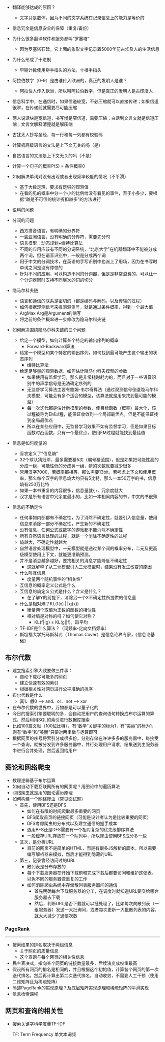 - 翻译能够达成的原因？
  - 文字只是载体，因为不同的文字系统在记录信息上的能力是等价的
- 信息冗余是信息安全的保障（重复/备份）
- 为什么很多翻译软件和服务都叫“罗塞塔”
  - 因为罗塞塔石碑，它上面的象形文字记录着5000年前古埃及人的生活信息
- 为什么形成了十进制
  - 早期计数使用掰手指头的方法，十根手指头
- 阿拉伯数字（0-9）是由谁传入欧洲的，真正的发明人是谁？
  - 阿拉伯人传入欧洲，所以叫阿拉伯数字，但是真正的发明人是古印度人
- 信息科学中，在通信时，如果信道较宽，不必压缩就可以直接传递；如果信道很窄，在传递前就需要尽可能压缩
- 两人说话块是宽信道，书写慢是窄信道，需要压缩；白话到文言文就是信道压缩；文言文解释清楚就是解压缩
- 古犹太人抄写圣经，每一行和每一列都有校验码
- 计算机高级语言的文法是上下文无关的吗（是）
- 自然语言的文法是上下文无关的吗（不是）
- 计算一个句子的概率P(S) = 条件概率0
- 如何解决单词对没有出现或者出现频率较低的情况（不平滑）
  - 基于大数定理，要求有足够的观测值
  - 在看的见的概率中分一个小的比例给没有看见的事件，至于小多少，要根据“越是不可信的统计折扣越多”的方法进行
- 语料的问题
- 分词的问题
  - 西方拼音语言，有明确的分界符
  - 一些亚洲语言，没有明确的分界符，需要先分句
  - 语言模型：动态规划+维特比算法
  - 不同的应用应该有不同的分词系统，“北京大学”在机器翻译中不能被分成两个词，但在语音识别中，一般是分成两个词
  - 用于中文的分词技术，在英语的手写识别中也派上了用场，因为在书写时单词之间是没有停顿的
  - 针对不同的应用，可以构造不同的分词器，但是是非常浪费的，可以让一个分词器同时支持不同层次的词的切分

- 隐马尔科夫链
  - 语言和通信的联系是密切的（都是编码与解码，以及传输的过程）
  - 如何根据观测信号来推测源信号，就是通过条件概率，得到一个最大值
  - ArgMax Arg是Argument的缩写
  - 将之前的条件概率进一步修改为隐马尔科夫链
- 如何解决围绕隐马尔科夫链的三个问题
  - 给定一个模型，如何计算某个特定的输出序列的概率
    - Forward-Backward算法
  - 给定一个模型和某个特定的输出序列，如何找到最可能产生这个输出的状态序列
    - 维特比算法
  - 给定足够量的观测数据，如何估计隐马尔科夫模型的参数
    - 如果使用有监督学习，那么是非常耗时耗力的，而且对于一些语音识别中的声学信号是无法确定序列的
    - 无监督学习算法主要有鲍姆-韦尔奇算法（通过观测信号倒退隐马尔科夫模型，可能会有多个适合的模型，该算法就是用来找到最可能的模型）
    - 每一次迭代都是估计新模型的参数，使目标函数（概率）最大化，该过程被称为EM过程，能保证收敛到一个局部最优点，但是不能保证找到全局最优点
    - 所以在某些应用中，无监督学习效果不如有监督学习，但是如果目标函数时凸函数，只有一个最优点，使用EM过程就能找到最佳值

- 信息是如何度量的
  - 香农定义了“信息熵”
  - 32个球队猜冠军，最多需要猜5次（编号猜范围），但是如果把可能性高的分成一组，可能性低的分成另一组，猜的次数就要减少很多
  - 常用汉字7000，若概率都相等，那么需要13bit，若考虑上下文和使用概率，那么每个汉字的信息熵大约只有5比特，那么一本50万字的书，信息熵有250万比特
  - 如果一本书重复的内容很多，信息量就小，冗余度就大
  - 汉字是所有语言中冗余度最小的，比如一本相同内容的书，中文的书很薄
- 信息的不确定性
  - 任何事物内部都有不确定性，为了消除不确定性，就要引入信息量，使用信息来消除一部分不确定性，产生新的不确定性
  - 没有信息，任何公式或数字的游戏都不能消除不确定性
  - 所有自然语言处理的过程，就是一个消除不确定性的过程
  - 熵越大，不确定性就越大
  - 自然语言处理模型中，一元模型就是通过某个词的概率分布，二元及更高级模型使用上下文，就能更准确预测。
  - 并不是消息越多越好，要找相关的消息才能降低不确定性
    - 这就解释了从二元模型引入三元模型时，结果没有发生改变的原因
  - 什么叫互信息
    - 度量两个随机事件的“相关性”
  - 互信息的概率定义公式是什么
  - 互信息的熵定义公式是什么？含义是什么？
    - 在了解Y的前提下，消除另一个X不确定性所提供的信息量
  - 什么是相对熵？KL(f(x) ||  g(x))
    - 衡量两个取值为正数的函数的相似性
    - 相对熵是对称的吗？如何使它对称？
      - KL(f||g) $\ne$ KL(g||f)，取平均
  - TF-IDF是什么算法？（词频率-定向文档频率）
  - 斯坦福大学托马斯科弗（Thomas Cover）是信息论界专家，《信息论基础》



## 布尔代数

- 建立搜索引擎大致要做三件事：
  - 自动下载尽可能多的网页
  - 建立快速有效的索引
  - 根据相关性对网页进行公平准确的排序
- 布尔代数是什么
  - 真1、假0 ==> and、or、not ==> xor
- 在布尔代数的世界中，万物都是可以量子化的
- 今日的搜索引擎要聪明的多，会自动把用户的查询语句转换成布尔运算的算式，然后利用SQL的索引进行数据库搜索
- 比如100篇文献（100位比特），有“数学”关键字的标为1，有“美丽”的标为1，则有“数字”和“美丽”只要对两串做与运算即可
- 根据网页的序号将索引分成很多份，分别存储在许许多多的服务器中，每接受一个查询，就被分发到许多服务器中，并行处理用户请求，结果送到主服务器中进行合并处理，然后返回给用户



## 图论和网络爬虫

- 数理逻辑基于布尔运算
- 如何自动下载互联网所有的网页呢？用图论中的遍历算法
- 网络爬虫就是用的图论遍历原理
- 如何构建一个网络爬虫（常见面试题）
  - 首先，使用BFS还是DFS
    - 如何在有限的时间爬取最多重要的网页
    - BFS爬取首页的链接网页（可能是设计者认为是比较重要的网页）
    - DFS考虑爬虫的分布式以及建立通信的握手成本
    - 选用BFS还是DFS需要有一个相对复杂的优先级排序算法
    - 一般缓存URL存放在一个队列中，所以爬虫使用BFS成分多一些
  - 其次，是分析URL
    - 目前的网页不是简单的HTML，而是有很多JS解析的脚本，所以需要编写解析器来模拟，然后才能得到隐藏的URL
  - 第三，记录曾经访问过的URL
    - 散列表是分布存放的
    - 每个下载服务器在开始下载前和完成下载后都要访问和维护这张表，以免不同的服务器做重复的工作
    - 如何消除爬虫系统中存储散列表服务器间的通信
      - 首先明确每台下载服务器的分工，在调度时就知道URL要交给哪台服务器去下载
      - 然后，判断URL是否下载就可以批处理了，比如每次向散列表（一组服务器）发送一大批询问，或者每次更新一大批散列表的内容，就大大减少了通信次数



### PageRank

---

- 搜索结果的排名取决于两组信息
  - 关于网页的质量信息
  - 这个查询与每个网页的相关性信息
- 民主表决式，指向某个网页的链接数量最多，后续演变成权重最高
- 假设所有网页的排名是相同的，并且根据这个初始值，计算各个网页的第一次迭代排名，然后再计算出第二次迭代排名，自动收敛，不需要人工干预（使用二维矩阵且为稀疏矩阵）
- 简述PageRank的实现原理？及底层矩阵实现原理和稀疏矩阵的平滑实现
- 信息检索课程



## 网页和查询的相关性

- 搜索关键字科学度量TF-IDF

  TF: Term Frequency 单文本词频